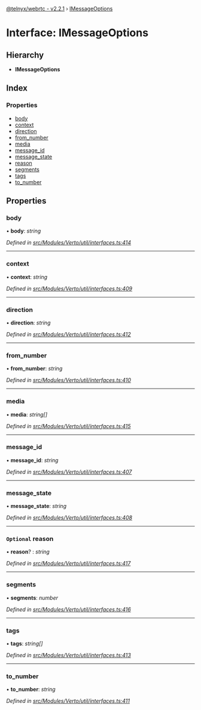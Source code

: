 [@telnyx/webrtc - v2.2.1](../README.md) › [IMessageOptions](imessageoptions.md)

# Interface: IMessageOptions

## Hierarchy

* **IMessageOptions**

## Index

### Properties

* [body](imessageoptions.md#body)
* [context](imessageoptions.md#context)
* [direction](imessageoptions.md#direction)
* [from_number](imessageoptions.md#from_number)
* [media](imessageoptions.md#media)
* [message_id](imessageoptions.md#message_id)
* [message_state](imessageoptions.md#message_state)
* [reason](imessageoptions.md#optional-reason)
* [segments](imessageoptions.md#segments)
* [tags](imessageoptions.md#tags)
* [to_number](imessageoptions.md#to_number)

## Properties

###  body

• **body**: *string*

*Defined in [src/Modules/Verto/util/interfaces.ts:414](https://github.com/team-telnyx/webrtc/blob/8cdca06/packages/js/src/Modules/Verto/util/interfaces.ts#L414)*

___

###  context

• **context**: *string*

*Defined in [src/Modules/Verto/util/interfaces.ts:409](https://github.com/team-telnyx/webrtc/blob/8cdca06/packages/js/src/Modules/Verto/util/interfaces.ts#L409)*

___

###  direction

• **direction**: *string*

*Defined in [src/Modules/Verto/util/interfaces.ts:412](https://github.com/team-telnyx/webrtc/blob/8cdca06/packages/js/src/Modules/Verto/util/interfaces.ts#L412)*

___

###  from_number

• **from_number**: *string*

*Defined in [src/Modules/Verto/util/interfaces.ts:410](https://github.com/team-telnyx/webrtc/blob/8cdca06/packages/js/src/Modules/Verto/util/interfaces.ts#L410)*

___

###  media

• **media**: *string[]*

*Defined in [src/Modules/Verto/util/interfaces.ts:415](https://github.com/team-telnyx/webrtc/blob/8cdca06/packages/js/src/Modules/Verto/util/interfaces.ts#L415)*

___

###  message_id

• **message_id**: *string*

*Defined in [src/Modules/Verto/util/interfaces.ts:407](https://github.com/team-telnyx/webrtc/blob/8cdca06/packages/js/src/Modules/Verto/util/interfaces.ts#L407)*

___

###  message_state

• **message_state**: *string*

*Defined in [src/Modules/Verto/util/interfaces.ts:408](https://github.com/team-telnyx/webrtc/blob/8cdca06/packages/js/src/Modules/Verto/util/interfaces.ts#L408)*

___

### `Optional` reason

• **reason**? : *string*

*Defined in [src/Modules/Verto/util/interfaces.ts:417](https://github.com/team-telnyx/webrtc/blob/8cdca06/packages/js/src/Modules/Verto/util/interfaces.ts#L417)*

___

###  segments

• **segments**: *number*

*Defined in [src/Modules/Verto/util/interfaces.ts:416](https://github.com/team-telnyx/webrtc/blob/8cdca06/packages/js/src/Modules/Verto/util/interfaces.ts#L416)*

___

###  tags

• **tags**: *string[]*

*Defined in [src/Modules/Verto/util/interfaces.ts:413](https://github.com/team-telnyx/webrtc/blob/8cdca06/packages/js/src/Modules/Verto/util/interfaces.ts#L413)*

___

###  to_number

• **to_number**: *string*

*Defined in [src/Modules/Verto/util/interfaces.ts:411](https://github.com/team-telnyx/webrtc/blob/8cdca06/packages/js/src/Modules/Verto/util/interfaces.ts#L411)*
